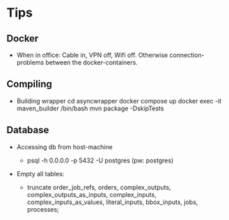 # Tips

## Docker

- When in office: Cable in, VPN off, Wifi off. Otherwise connection-problems between the docker-containers.


## Compiling
- Building wrapper
    cd asyncwrapper
    docker compose up
    docker exec -it maven_builder /bin/bash
    mvn package -DskipTests


## Database

- Accessing db from host-machine
    - psql -h 0.0.0.0 -p 5432 -U postgres (pw: postgres)

- Empty all tables:
    - truncate order_job_refs, orders, complex_outputs, complex_outputs_as_inputs, complex_inputs, complex_inputs_as_values, literal_inputs, bbox_inputs, jobs, processes;


